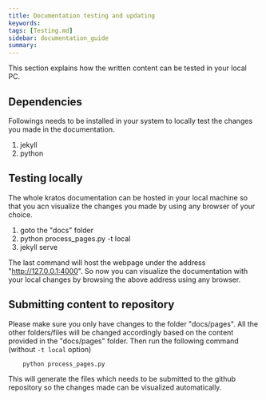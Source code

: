 ```yaml
---
title: Documentation testing and updating
keywords: 
tags: [Testing.md]
sidebar: documentation_guide
summary: 
---
```



This section explains how the written content can be tested in your local PC.

## Dependencies

Followings needs to be installed in your system to locally test the changes you made in the documentation.

1. jekyll
2. python

## Testing locally

The whole kratos documentation can be hosted in your local machine so that you acn visualize the changes you made by using any browser of your choice.

1. goto the "docs" folder
2. python process_pages.py -t local
3. jekyll serve

The last command will host the webpage under the address "http://127.0.0.1:4000". So now you can visualize the documentation with your local changes by browsing the above address using any browser.

## Submitting content to repository

Please make sure you only have changes to the folder "docs/pages". All the other folders/files will be changed accordingly based on the content provided in the "docs/pages" folder. Then run the following command (without `-t local` option)

```bash
    python process_pages.py
```

This will generate the files which needs to be submitted to the github repository so the changes made can be visualized automatically.